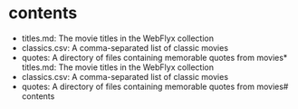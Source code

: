 # contents

* titles.md: The movie titles in the WebFlyx collection
* classics.csv: A comma-separated list of classic movies
* quotes: A directory of files containing memorable quotes from movies* titles.md: The movie titles in the WebFlyx collection
* classics.csv: A comma-separated list of classic movies
* quotes: A directory of files containing memorable quotes from movies# contents
